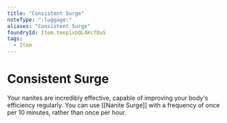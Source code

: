 ```yaml
---
title: "Consistent Surge"
noteType: ":luggage:"
aliases: "Consistent Surge"
foundryId: Item.tmnp1xbQL4KcfDuS
tags:
  - Item
---
```


# Consistent Surge

Your nanites are incredibly effective, capable of improving your body's efficiency regularly. You can use [[Nanite Surge]] with a frequency of once per 10 minutes, rather than once per hour.
